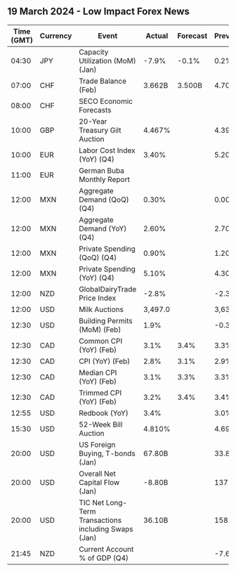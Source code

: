 ## 19 March 2024 - Low Impact Forex News

| Time (GMT) | Currency | Event | Actual | Forecast | Previous |
|------|----------|-------|--------|----------|----------|
| 04:30 | JPY | Capacity Utilization (MoM) (Jan) | -7.9% | -0.1% | 0.2% |
| 07:00 | CHF | Trade Balance (Feb) | 3.662B | 3.500B | 4.701B |
| 08:00 | CHF | SECO Economic Forecasts |  |  |  |
| 10:00 | GBP | 20-Year Treasury Gilt Auction | 4.467% |  | 4.391% |
| 10:00 | EUR | Labor Cost Index (YoY) (Q4) | 3.40% |  | 5.20% |
| 11:00 | EUR | German Buba Monthly Report |  |  |  |
| 12:00 | MXN | Aggregate Demand (QoQ) (Q4) | 0.30% |  | 0.00% |
| 12:00 | MXN | Aggregate Demand (YoY) (Q4) | 2.60% |  | 2.70% |
| 12:00 | MXN | Private Spending (QoQ) (Q4) | 0.90% |  | 1.20% |
| 12:00 | MXN | Private Spending (YoY) (Q4) | 5.10% |  | 4.30% |
| 12:00 | NZD | GlobalDairyTrade Price Index | -2.8% |  | -2.3% |
| 12:00 | USD | Milk Auctions | 3,497.0 |  | 3,630.0 |
| 12:30 | USD | Building Permits (MoM) (Feb) | 1.9% |  | -0.3% |
| 12:30 | CAD | Common CPI (YoY) (Feb) | 3.1% | 3.4% | 3.3% |
| 12:30 | CAD | CPI (YoY) (Feb) | 2.8% | 3.1% | 2.9% |
| 12:30 | CAD | Median CPI (YoY) (Feb) | 3.1% | 3.3% | 3.3% |
| 12:30 | CAD | Trimmed CPI (YoY) (Feb) | 3.2% | 3.4% | 3.4% |
| 12:55 | USD | Redbook (YoY) | 3.4% |  | 3.0% |
| 15:30 | USD | 52-Week Bill Auction | 4.810% |  | 4.695% |
| 20:00 | USD | US Foreign Buying, T-bonds (Jan) | 67.80B |  | 33.80B |
| 20:00 | USD | Overall Net Capital Flow (Jan) | -8.80B |  | 137.40B |
| 20:00 | USD | TIC Net Long-Term Transactions including Swaps (Jan) | 36.10B |  | 158.60B |
| 21:45 | NZD | Current Account % of GDP (Q4) |  |  | -7.60% |
